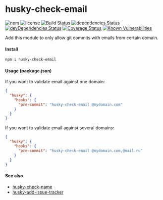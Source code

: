 # husky-check-email

[![npm](https://img.shields.io/npm/v/husky-check-email.svg)](https://npm.im/husky-check-email)
[![license](https://img.shields.io/npm/l/husky-check-email.svg)](https://npm.im/husky-check-email)
[![Build Status](https://travis-ci.org/jehy/husky-check-email.svg?branch=master)](https://travis-ci.org/jehy/husky-check-email)
[![dependencies Status](https://david-dm.org/jehy/husky-check-email/status.svg)](https://david-dm.org/jehy/husky-check-email)
[![devDependencies Status](https://david-dm.org/jehy/husky-check-email/dev-status.svg)](https://david-dm.org/jehy/husky-check-email?type=dev)
[![Coverage Status](https://coveralls.io/repos/github/jehy/husky-check-email/badge.svg?branch=master)](https://coveralls.io/github/jehy/husky-check-email?branch=master)
[![Known Vulnerabilities](https://snyk.io/test/github/jehy/husky-check-email/badge.svg)](https://snyk.io/test/github/jehy/husky-check-email)

Add this module to only allow git commits with emails from certain domain.

#### Install

```bash
npm i husky-check-email
```

#### Usage (package.json)

If you want to validate email against one domain:
```json
{
  "husky": {
    "hooks": {
      "pre-commit": "husky-check-email @mydomain.com"
    }
  }
}
```

If you want to validate email against several domains:
```json
{
  "husky": {
    "hooks": {
      "pre-commit": "husky-check-email @mydomain.com,@mail.ru"
    }
  }
}
```

#### See also
 * [husky-check-name](https://www.npmjs.com/package/husky-check-email)
 * [husky-add-issue-tracker](https://www.npmjs.com/package/husky-add-issue-tracker)
